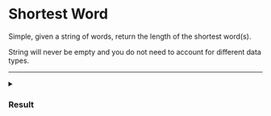 # Shortest Word

Simple, given a string of words, return the length of the shortest word(s).

String will never be empty and you do not need to account for different data types.

<hr>

<details>
  <summary>
    <h3>Result</h3>
  </summary>

```js
function findShort(s) {
  const stringSplitted = s.split(" ");
  return stringSplitted.reduce((a, b) => (a.length <= b.length ? a : b)).length;
}
```

</details>

